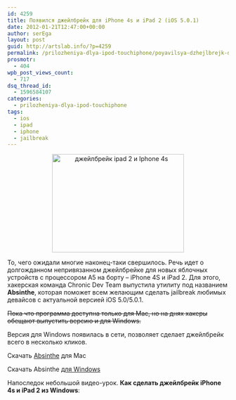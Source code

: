 ```yaml
---
id: 4259
title: Появился джейлбрейк для iPhone 4s и iPad 2 (iOS 5.0.1)
date: 2012-01-21T12:47:00+00:00
author: serEga
layout: post
guid: http://artslab.info/?p=4259
permalink: /prilozheniya-dlya-ipod-touchiphone/poyavilsya-dzhejlbrejk-dlya-iphone-4s-i-ipad-2-ios-5-0-1/
prosmotr:
  - 404
wpb_post_views_count:
  - 717
dsq_thread_id:
  - 1596584107
categories:
  - prilozheniya-dlya-ipod-touchiphone
tags:
  - ios
  - ipad
  - iphone
  - jailbreak
---
```

<center>
  <a href="{{site.img_cdn}}/iphone4s_ipad2_jailbreak.png"><img src="{{site.img_cdn}}/iphone4s_ipad2_jailbreak-300x224.png" alt="джейлбрейк ipad 2 и Iphone 4s" title="iphone4s_ipad2_jailbreak" width="300" height="224" class="aligncenter size-medium wp-image-4261" /></a>
</center>

То, чего ожидали многие наконец-таки свершилось. Речь идет о долгожданном непривязанном джейлбрейке для новых яблочных устройств с процессором A5 на борту &#8211; iPhone 4S и iPad 2. Для этого, хакерская команда Chronic Dev Team выпустила утилиту под названием **Absinthe**, которая поможет всем желающим сделать jailbreak любимых девайсов с актуальной версией iOS 5.0/5.0.1.

<del datetime="2012-01-22T20:20:02+00:00">Пока что программа доступна только для Mac, но на днях хакеры обещают выпустить версию и для Windows.</del>

Версия для Windows появилась в сети, позволяет сделает джейлбрейк всего в несколько кликов.

Скачать [Absinthe](http://cache.greenpois0n.com/dl/absinthe-mac-0.1.2-1.zip) для Mac

Скачать Absinthe [для Windows](http://cache.greenpois0n.com/dl/absinthe-win-0.2.zip)

Напоследок небольшой видео-урок. **Как сделать джейлбрейк iPhone 4s и iPad 2 из Windows**: